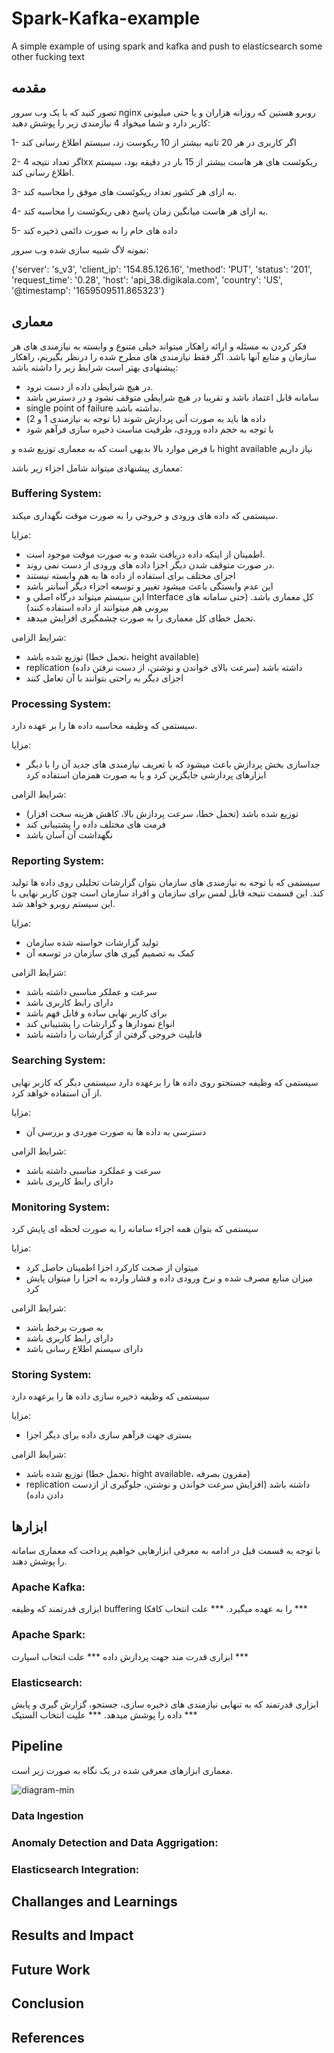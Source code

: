 # Spark-Kafka-example
A simple example of using spark and kafka and push to elasticsearch
some other fucking text


## مقدمه
تصور کنید که با یک وب سرور nginx روبرو هستین که روزانه هزاران و یا حتی میلیونی کاربر دارد و شما میخواد 4 نیازمندی زیر را پوشش دهید:

1- اگر کاربری در هر 20 ثانیه بیشتر از 10 ریکوست زد، سیستم اطلاع رسانی کند

2- اگر تعداد نتیجه 4xx ریکوئست های هر هاست بیشتر از 15 بار در دقیقه بود، سیستم اطلاع رسانی کند.

3- به ازای هر کشور تعداد ریکوئست های موفق را محاسبه کند.

4- به ازای هر هاست میانگین زمان پاسخ دهی ریکوئست را محاسبه کند.

5- داده های خام را به صورت دائمی ذخیره کند

نمونه لاگ شبیه سازی شده وب سرور:

{'server': 's_v3', 'client_ip': '154.85.126.16', 'method': 'PUT', 'status': '201',
'request_time': '0.28', 'host': 'api_38.digikala.com', 'country': 'US', '@timestamp':
'1659509511.865323'}

## معماری
فکر کردن به مسئله و ارائه راهکار میتواند خیلی متنوع و وابسته به نیازمندی های هر سازمان و منابع آنها باشد.
اگر فقط نیازمندی های مطرح شده را درنظر بگیریم، راهکار پیشنهادی بهتر است شرایط زیر را داشته باشد:
- در هیچ شرایطی داده از دست نرود.
- سامانه قابل اعتماد باشد و تقریبا در هیچ شرایطی متوقف نشود و در دسترس باشد
- single point of failure نداشته باشد.
- داده ها باید به صورت آنی پردازش شوند (با توجه به نیازمندی 1 و 2)
- با توجه به حجم داده ورودی، ظرفیت مناست ذخیره سازی فرآهم شود

با فرض موارد بالا بدیهی است که به معماری توزیع شده و hight available نیاز داریم

معماری پیشنهادی میتواند شامل اجزاء زیر باشد:
### Buffering System:
سیستمی که داده های ورودی و خروجی را به صورت موقت نگهداری میکند.

مزایا:
- اطمینان از اینکه داده دریافت شده و به صورت موقت موجود است.
- در صورت متوقف شدن دیگر اجزا داده های ورودی از دست نمی روند.
- اجزای مختلف برای استفاده از داده ها به هم وابسته نیستند
- این عدم وابستگی باعث میشود تغییر و توسعه اجزاء دیگر آسانتر باشد
- این سیستم میتواند درگاه اصلی و Interface کل معماری باشد. (حتی سامانه های بیرونی هم میتوانند از داده استفاده کنند)
- تحمل خطای کل معماری را به صورت چشمگیری افزایش میدهد.

شرایط الزامی:
- توزیع شده باشد (تحمل خطا، height available)
- replication داشته باشد (سرعت بالای خواندن و نوشتن، از دست نرفتن داده)
- اجزای دیگر به راحتی بتوانند با آن تعامل کنند

### Processing System:
سیستمی که وظیفه محاسبه داده ها را بر عهده دارد.

مزایا:
- جداسازی بخش پردازش باعث میشود که با تعریف نیازمندی های جدید آن را با دیگر ابزارهای پردازشی جایگزین کرد و یا به صورت همزمان استفاده کرد

شرایط الزامی:
- توزیع شده باشد (تحمل خطا، سرعت پردازش بالا، کاهش هزینه سخت افزار)
- فرمت های مختلف داده را پشتیبانی کند
- نگهداشت آن آسان باشد

### Reporting System:
سیستمی که با توجه به نیازمندی های سازمان بتوان گزارشات تحلیلی روی داده ها تولید کند.
این قسمت نتیجه قابل لمس برای سازمان و افراد سازمان است چون کاربر نهایی با این سیستم روبرو خواهد شد.

مزایا:
- تولید گزارشات خواسته شده سازمان
- کمک به تصمیم گیری های سازمان در توسعه آن

شرایط الزامی:
- سرعت و عملکر مناسبی داشته باشد
- دارای رابط کاربری باشد
- برای کاربر نهایی ساده و قابل فهم باشد
- انواع نمودارها و گزارشات را پشتیبانی کند
- قابلیت خروجی گرفتن از گزارشات را داشته باشد

### Searching System:
سیستمی که وظیفه جستجتو روی داده ها را برعهده دارد
سیستمی دیگر که کاربر نهایی از آن استفاده خواهد کرد.

مزایا:
- دسترسی به داده ها به صورت موردی و بررسی آن

شرایط الزامی:
- سرعت و عملکرد مناسبی داشته باشد
- دارای رابط کاربری باشد

### Monitoring System:
سیستمی که بتوان همه اجزاء سامانه را به صورت لحظه ای پایش کرد

مزایا:
- میتوان از صحت کارکرد اجزا اطمینان حاصل کرد
- میزان منابع مصرف شده و نرخ ورودی داده و فشار وارده به اجزا را میتوان پایش کرد

شرایط الزامی:
- به صورت برخط باشد
- دارای رابط کاربری باشد
- دارای سیستم اطلاع رسانی باشد

### Storing System:
سیستمی که وظیفه ذخیره سازی داده ها را برعهده دارد

مزایا:
- بستری جهت فرآهم سازی داده برای دیگر اجزا

شرایط الزامی:
- توزیع شده باشد (تحمل خطا، hight available، مقرون بصرفه)
- replication داشته باشد (افزایش سرعت خواندن و نوشتن، جلوگیری از ازدست دادن داده)


## ابزارها
با توجه به قسمت قبل در ادامه به معرفی ابزارهایی خواهیم پرداخت که معماری سامانه را پوشش دهند.

### Apache Kafka:
ابزاری قدرتمند که وظیفه buffering را به عهده میگیرد.
*** علت انتخاب کافکا ***

### Apache Spark:
ابزاری قدرت مند جهت پردازش داده
*** علت انتخاب اسپارت ***

### Elasticsearch:
ابزاری قدرتمند که به تنهایی نیازمندی های ذخیره سازی، جستجو، گزارش گیری و پایش داده را پوشش میدهد.
*** علیت انتخاب الستیک ***

## Pipeline
معماری ابزارهای معرفی شده در یک نگاه به صورت زیر است.

![diagram-min](https://github.com/aliSadegh/Spark-Kafka-example/assets/24531562/307d453b-cef1-400c-8617-c415cdf8b775)

### Data Ingestion

### Anomaly Detection and Data Aggrigation:

### Elasticsearch Integration:

## Challanges and Learnings

## Results and Impact

## Future Work

## Conclusion

## References